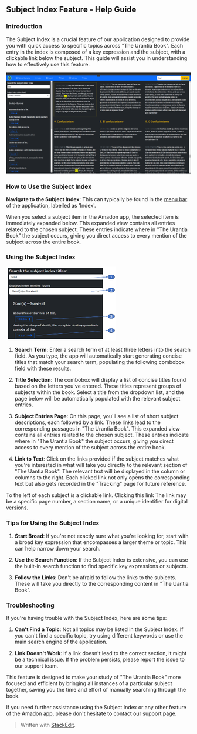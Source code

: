 ## Subject Index Feature - Help Guide

### Introduction

The Subject Index is a crucial feature of our application designed to provide you with quick access to specific topics across "The Urantia Book". Each entry in the index is composed of a key expression and the subject, with a clickable link below the subject. This guide will assist you in understanding how to effectively use this feature.

![The subjec index](images/Index.png)

### How to Use the Subject Index

**Navigate to the Subject Index**: This can typically be found in the [menu bar](menubar.md) of the application, labelled as 'Index'.

When you select a subject item in the Amadon app, the selected item is immediately expanded below. This expanded view contains all entries related to the chosen subject. These entries indicate where in "The Urantia Book" the subject occurs, giving you direct access to every mention of the subject across the entire book.

### Using the Subject Index

<img src="images/Index01.png" alt="Index contents" width="300" height="200" />

1.  **Search Term**: Enter a search term of at least three letters into the search field. As you type, the app will automatically start generating concise titles that match your search term, populating the following combobox field with these results.
    
2.  **Title Selection**: The combobox will display a list of concise titles found based on the letters you've entered. These titles represent groups of subjects within the book. Select a title from the dropdown list, and the page below will be automatically populated with the relevant subject entries.  
    
3.  **Subject Entries Page**: On this page, you'll see a list of short subject descriptions, each followed by a link. These links lead to the corresponding passages in "The Urantia Book". This expanded view contains all entries related to the chosen subject. These entries indicate where in "The Urantia Book" the subject occurs, giving you direct access to every mention of the subject across the entire book.
    
4.  **Link to Text**: Click on the links provided if the subject matches what you're interested in what will take you directly to the relevant section of "The Uantia Book". The relevant text will be displayed in the column or columns to the right. Each clicked link not only opens the corresponding text but also gets recorded in the "Tracking" page for future reference.

 To the left of each subject is a clickable link. Clicking this link  The link may be a specific page number, a section name, or a unique identifier for digital versions.
    

### Tips for Using the Subject Index

1.  **Start Broad**: If you're not exactly sure what you're looking for, start with a broad key expression that encompasses a larger theme or topic. This can help narrow down your search.
    
2.  **Use the Search Function**: If the Subject Index is extensive, you can use the built-in search function to find specific key expressions or subjects.
    
3.  **Follow the Links**: Don't be afraid to follow the links to the subjects. These will take you directly to the corresponding content in "The Uantia Book".
    

### Troubleshooting

If you're having trouble with the Subject Index, here are some tips:

1.  **Can't Find a Topic**: Not all topics may be listed in the Subject Index. If you can't find a specific topic, try using different keywords or use the main search engine of the application.
    
2.  **Link Doesn't Work**: If a link doesn't lead to the correct section, it might be a technical issue. If the problem persists, please report the issue to our support team.
    
This feature is designed to make your study of "The Urantia Book" more focused and efficient by bringing all instances of a particular subject together, saving you the time and effort of manually searching through the book.

If you need further assistance using the Subject Index or any other feature of the Amadon app, please don't hesitate to contact our support page.

> Written with [StackEdit](https://stackedit.io/).
<!--stackedit_data:
eyJoaXN0b3J5IjpbNjYxNDE0NzI0LC0xOTE5MzI1NzEsMTU2ND
UyNzM0MCw1MTU1MDc2OTUsLTE5ODUzMTk3NCwxMDQ1MzY3NjMy
XX0=
-->